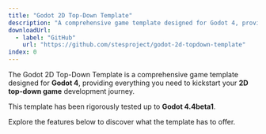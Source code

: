 ```yaml
---
title: "Godot 2D Top-Down Template"
description: "A comprehensive game template designed for Godot 4, providing everything you need to kickstart your 2D top-down game development journey."
downloadUrl:
  - label: "GitHub"
    url: "https://github.com/stesproject/godot-2d-topdown-template"
index: 0
---
```


The Godot 2D Top-Down Template is a comprehensive game template designed for **Godot 4**, providing everything you need to kickstart your **2D top-down game** development journey.

This template has been rigorously tested up to **Godot 4.4beta1**.

Explore the features below to discover what the template has to offer.
